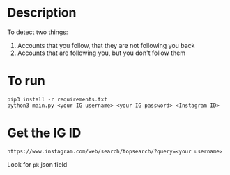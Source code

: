 # Description
To detect two things:

1. Accounts that you follow, that they are not following you back
2. Accounts that are following you, but you don't follow them

# To run

```
pip3 install -r requirements.txt
python3 main.py <your IG username> <your IG password> <Instagram ID>
```

# Get the IG ID

```
https://www.instagram.com/web/search/topsearch/?query=<your username>
```

Look for `pk` json field

